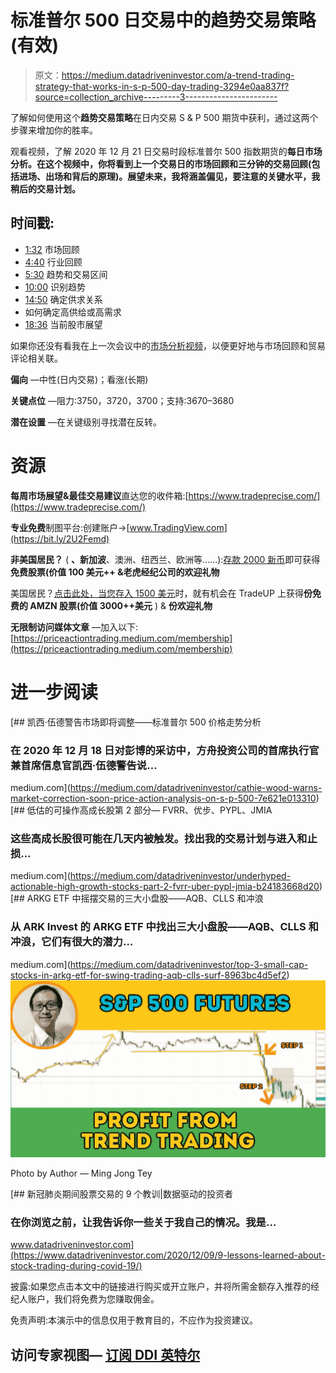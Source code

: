 # 标准普尔 500 日交易中的趋势交易策略(有效)

> 原文：<https://medium.datadriveninvestor.com/a-trend-trading-strategy-that-works-in-s-p-500-day-trading-3294e0aa837f?source=collection_archive---------3----------------------->

了解如何使用这个**趋势交易策略**在日内交易 S & P 500 期货中获利，通过这两个步骤来增加你的胜率。

观看视频，了解 2020 年 12 月 21 日交易时段标准普尔 500 指数期货的**每日市场分析。在这个视频中，你将看到上一个交易日的市场回顾和三分钟的交易回顾(包括进场、出场和背后的原理)。展望未来，我将涵盖偏见，要注意的关键水平，我稍后的交易计划。**

## 时间戳:

*   [1:32](https://www.youtube.com/watch?v=SlrtcvOd7ro&t=92s) 市场回顾
*   [4:40](https://www.youtube.com/watch?v=SlrtcvOd7ro&t=280s) 行业回顾
*   [5:30](https://www.youtube.com/watch?v=SlrtcvOd7ro&t=330s) 趋势和交易区间
*   [10:00](https://www.youtube.com/watch?v=SlrtcvOd7ro&t=600s) 识别趋势
*   [14:50](https://www.youtube.com/watch?v=SlrtcvOd7ro&t=890s) 确定供求关系
*   如何确定高供给或高需求
*   [18:36](https://www.youtube.com/watch?v=SlrtcvOd7ro&t=1116s) 当前股市展望

如果你还没有看我在上一次会议中的[市场分析视频](https://www.youtube.com/watch?v=aNlco4QreNQ)，以便更好地与市场回顾和贸易评论相关联。

**偏向** —中性(日内交易)；看涨(长期)

**关键点位** —阻力:3750，3720，3700；支持:3670–3680

**潜在设置** —在关键级别寻找潜在反转。

# 资源

**每周市场展望&最佳交易建议**直达您的收件箱:[https://www.tradeprecise.com/](https://www.tradeprecise.com/)

**专业免费**制图平台:创建账户→[www.TradingView.com](https://bit.ly/2U2Femd)

**非美国居民？** ( **、新加波**、澳洲、纽西兰、欧洲等……):[存款 2000 新币](https://ji.hn/sgtiger)即可获得**免费股票(价值 100 美元++ &老虎经纪公司的欢迎礼物**

美国居民？[点击此处，当您存入 1500 美元](https://ji.hn/ustradeup)时，就有机会在 TradeUP 上获得**份免费的 AMZN 股票(价值 3000++美元** ) & **份欢迎礼物**

**无限制访问媒体文章** —加入以下:[https://priceactiontrading.medium.com/membership](https://priceactiontrading.medium.com/membership)

# 进一步阅读

[](https://medium.com/datadriveninvestor/cathie-wood-warns-market-correction-soon-price-action-analysis-on-s-p-500-7e621e013310) [## 凯西·伍德警告市场即将调整——标准普尔 500 价格走势分析

### 在 2020 年 12 月 18 日对彭博的采访中，方舟投资公司的首席执行官兼首席信息官凯西·伍德警告说…

medium.com](https://medium.com/datadriveninvestor/cathie-wood-warns-market-correction-soon-price-action-analysis-on-s-p-500-7e621e013310) [](https://medium.com/datadriveninvestor/underhyped-actionable-high-growth-stocks-part-2-fvrr-uber-pypl-jmia-b24183668d20) [## 低估的可操作高成长股第 2 部分— FVRR、优步、PYPL、JMIA

### 这些高成长股很可能在几天内被触发。找出我的交易计划与进入和止损…

medium.com](https://medium.com/datadriveninvestor/underhyped-actionable-high-growth-stocks-part-2-fvrr-uber-pypl-jmia-b24183668d20) [](https://medium.com/datadriveninvestor/top-3-small-cap-stocks-in-arkg-etf-for-swing-trading-aqb-clls-surf-8963bc4d5ef2) [## ARKG ETF 中摇摆交易的三大小盘股——AQB、CLLS 和冲浪

### 从 ARK Invest 的 ARKG ETF 中找出三大小盘股——AQB、CLLS 和冲浪，它们有很大的潜力…

medium.com](https://medium.com/datadriveninvestor/top-3-small-cap-stocks-in-arkg-etf-for-swing-trading-aqb-clls-surf-8963bc4d5ef2) ![](img/b17d93a51e92555ca0c8fb96610bb20b.png)

Photo by Author — Ming Jong Tey

[](https://www.datadriveninvestor.com/2020/12/09/9-lessons-learned-about-stock-trading-during-covid-19/) [## 新冠肺炎期间股票交易的 9 个教训|数据驱动的投资者

### 在你浏览之前，让我告诉你一些关于我自己的情况。我是…

www.datadriveninvestor.com](https://www.datadriveninvestor.com/2020/12/09/9-lessons-learned-about-stock-trading-during-covid-19/) 

披露:如果您点击本文中的链接进行购买或开立账户，并将所需金额存入推荐的经纪人账户，我们将免费为您赚取佣金。

免责声明:本演示中的信息仅用于教育目的，不应作为投资建议。

## 访问专家视图— [订阅 DDI 英特尔](https://datadriveninvestor.com/ddi-intel)